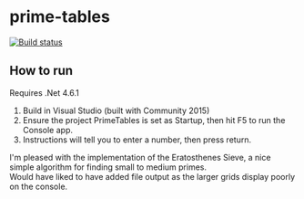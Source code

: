 # prime-tables

[![Build status](http://ci.appveyor.com/api/projects/status/g4oii09h2ifhu641?svg=true)](http://ci.appveyor.com/project/ChrisAnn/prime-tables)

## How to run
Requires .Net 4.6.1

1. Build in Visual Studio (built with Community 2015)
1. Ensure the project PrimeTables is set as Startup, then hit F5 to run the Console app.
1. Instructions will tell you to enter a number, then press return.

I'm pleased with the implementation of the Eratosthenes Sieve, a nice simple algorithm for finding small to medium primes.  
Would have liked to have added file output as the larger grids display poorly on the console.
